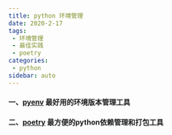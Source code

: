 ```yaml
---
title: python 环境管理
date: 2020-2-17
tags:
 - 环境管理
 - 最佳实践
 - poetry
categories: 
 - python
sidebar: auto
---
```


#### 一、[pyenv](https://github.com/pyenv/pyenv) 最好用的环境版本管理工具

#### 二、[poetry](https://python-poetry.org/) 最方便的python依赖管理和打包工具
